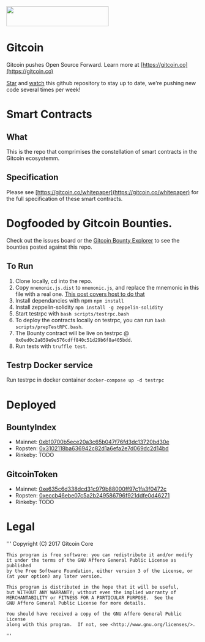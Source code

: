 <a href="https://gitcoin.co/explorer/?q=https://github.com/gitcoinco/smart_contracts">
    <img src='https://gitcoin.co/static/v2/images/promo_buttons/slice_01.png' width=267px height=52px />
</a>

# Gitcoin

Gitcoin pushes Open Source Forward.  Learn more at [https://gitcoin.co](https://gitcoin.co)

[Star](https://github.com/gitcoinco/smart_contracts/stargazers) and [watch](https://github.com/gitcoinco/smart_contracts/watchers) this github repository to stay up to date, we're pushing new code several times per week!


# Smart Contracts

## What

This is the repo that comprimises the constellation of smart contracts in the Gitcoin ecosystemm. 

## Specification 

Please see [https://gitcoin.co/whitepaper](https://gitcoin.co/whitepaper) for the full specification of these smart contracts.

# Dogfooded by Gitcoin Bounties.

Check out the issues board or the [Gitcoin Bounty Explorer](https://gitcoin.co/explorer) to see the bounties posted against this repo.

## To Run

1. Clone locally, cd into the repo.
1. Copy `mnemonic.js.dist` to `mnemonic.js`, and replace the mnemonic in this file with a real one. [This post covers host to do that](https://www.reddit.com/r/ethereum/comments/61t7gy/mnemonic_seed_for_myetherwallet/)
1. Install dependancies with npm `npm install`
1. Install zeppelin-solidity `npm install -g zeppelin-solidity`
1. Start testrpc with `bash scripts/testrpc.bash`
1. To deploy the contracts locally on testrpc, you can run `bash scripts/prepTestRPC.bash`.  
1. The Bounty contract will be live on testrpc @ `0x0ed0c2a859e9e576cdff840c51d29b6f8a405bdd`.
1. Run tests with `truffle test`.

## Testrp Docker service

Run testrpc in docker container
`docker-compose up -d testrpc`

# Deployed

## BountyIndex

* Mainnet: [0xb10700b5ece20a3c65b047f76fd3dc13720bd30e](https://etherscan.io/address/0xb10700b5ece20a3c65b047f76fd3dc13720bd30e)
* Ropsten: [0x3102118ba636942c82d1a6efa2e7d069dc2d14bd](https://ropsten.etherscan.io/address/0x3102118ba636942c82d1a6efa2e7d069dc2d14bd)
* Rinkeby: TODO

## GitcoinToken

* Mainnet: [0xe635c6d338dcd31c979b88000ff97c1fa3f0472c](https://etherscan.io/address/0xe635c6d338dcd31c979b88000ff97c1fa3f0472c)
* Ropsten: [0xeccb46ebe07c5a2b249586796f921ddfe0d46271](https://ropsten.etherscan.io/address/0xeccb46ebe07c5a2b249586796f921ddfe0d46271)
* Rinkeby: TODO

# Legal

'''
    Copyright (C) 2017 Gitcoin Core 

    This program is free software: you can redistribute it and/or modify
    it under the terms of the GNU Affero General Public License as published
    by the Free Software Foundation, either version 3 of the License, or
    (at your option) any later version.

    This program is distributed in the hope that it will be useful,
    but WITHOUT ANY WARRANTY; without even the implied warranty of
    MERCHANTABILITY or FITNESS FOR A PARTICULAR PURPOSE.  See the
    GNU Affero General Public License for more details.

    You should have received a copy of the GNU Affero General Public License
    along with this program.  If not, see <http://www.gnu.org/licenses/>.

'''


<!-- Google Analytics -->
<img src='https://ga-beacon.appspot.com/UA-102304388-1/gitcoinco/smart_contracts' style='width:1px; height:1px;' >


